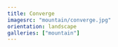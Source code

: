 ```yaml
---
title: Converge
imagesrc: "mountain/converge.jpg"
orientation: landscape
galleries: ["mountain"]
---
```

